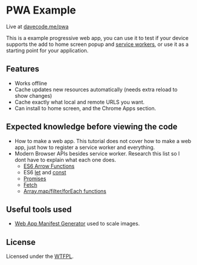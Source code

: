 # PWA Example
Live at [davecode.me/pwa](https://davecode.me/pwa)

This is a example progressive web app, you can use it to test if your device supports the
add to home screen popup and [service workers][1], or use it as a starting point for your application.

## Features
- Works offline
- Cache updates new resources automatically (needs extra reload to show changes)
- Cache exactly what local and remote URLS you want.
- Can install to home screen, and the Chrome Apps section.

## Expected knowledge before viewing the code
- How to make a web app. This tutorial does not cover how to make a web app, just how to
  register a service worker and everything.
- Modern Browser APIs besides service worker. Research this list so I dont have to explain
  what each one does.
  - [ES6 Arrow Functions](https://developer.mozilla.org/en-US/docs/Web/JavaScript/Reference/Functions/Arrow_functions)
  - ES6 [let](https://developer.mozilla.org/en-US/docs/Web/JavaScript/Reference/Statements/let) and [const](https://developer.mozilla.org/en-US/docs/Web/JavaScript/Reference/Statements/const)
  - [Promises](https://developer.mozilla.org/en-US/docs/Web/JavaScript/Reference/Global_Objects/Promise)
  - [Fetch](https://developer.mozilla.org/en-US/docs/Web/API/Fetch_API)
  - [Array.map/filter/forEach functions](https://coderwall.com/p/_ggh2w/the-array-native-every-filter-map-some-foreach-methods)

## Useful tools used
- [Web App Manifest Generator](https://app-manifest.firebaseapp.com/) used to scale images.

## License
Licensed under the [WTFPL](http://www.wtfpl.net/about/).

[1]: https://developer.mozilla.org/en-US/docs/Web/API/Service_Worker_API/Using_Service_Workers
[2]: https://developer.mozilla.org/en-US/docs/Web/API/Service_Worker_API/Using_Service_Workers
